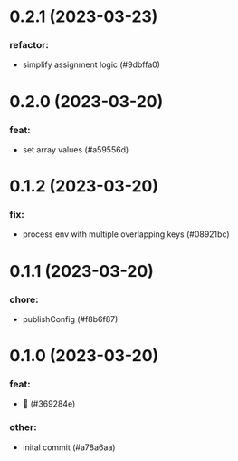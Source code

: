 # 0.2.1 (2023-03-23)

### refactor:

- simplify assignment logic (#9dbffa0)

# 0.2.0 (2023-03-20)

### feat:

- set array values (#a59556d)

# 0.1.2 (2023-03-20)

### fix:

- process env with multiple overlapping keys (#08921bc)

# 0.1.1 (2023-03-20)

### chore:

- publishConfig (#f8b6f87)

# 0.1.0 (2023-03-20)

### feat:

- 🥳 (#369284e)

### other:

- inital commit (#a78a6aa)

